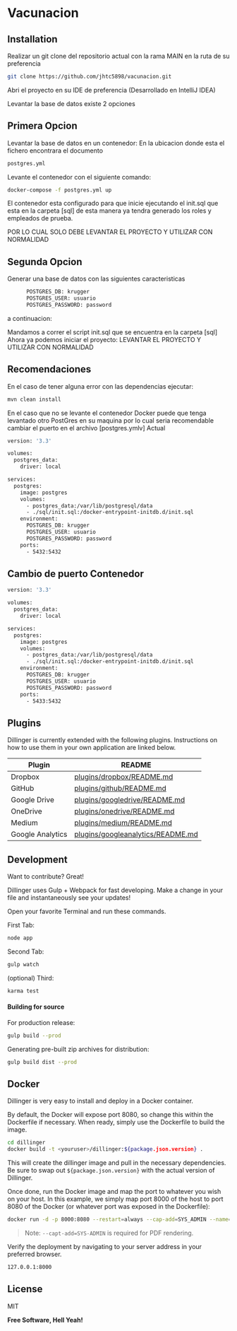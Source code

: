 # Vacunacion


## Installation
Realizar un git clone del repositorio actual con la rama MAIN en la ruta de su preferencia


```sh
git clone https://github.com/jhtc5898/vacunacion.git
```
Abri el proyecto en su IDE de preferencia (Desarrollado en IntelliJ IDEA)

Levantar la base de datos existe 2 opciones
## Primera Opcion

Levantar la base de datos en un contenedor:
En la ubicacion donde esta el fichero encontrara el documento 
```sh
postgres.yml
```
Levante el contenedor con el siguiente comando:
```sh
docker-compose -f postgres.yml up
```
El contenedor esta configurado para que inicie ejecutando el init.sql que esta en la carpeta [sql]  de esta manera ya tendra generado los roles y empleados de prueba.

POR LO CUAL SOLO DEBE LEVANTAR EL PROYECTO Y UTILIZAR CON NORMALIDAD

## Segunda Opcion
Generar una base de datos con las siguientes caracteristicas 
```sh
      POSTGRES_DB: krugger
      POSTGRES_USER: usuario
      POSTGRES_PASSWORD: password
```
a continuacion:

Mandamos a correr el script init.sql que se encuentra en la carpeta [sql] 
Ahora ya podemos iniciar el proyecto:
LEVANTAR EL PROYECTO Y UTILIZAR CON NORMALIDAD

## Recomendaciones
En el caso de tener alguna error con las dependencias ejecutar:
```sh
mvn clean install
```

En el caso que no se levante el contenedor Docker puede que tenga levantado otro PostGres en su maquina por lo cual seria recomendable cambiar el puerto en el archivo [postgres.ymlv]
Actual
```sh
version: '3.3'

volumes:
  postgres_data:
    driver: local

services:
  postgres:
    image: postgres
    volumes:
      - postgres_data:/var/lib/postgresql/data
      - ./sql/init.sql:/docker-entrypoint-initdb.d/init.sql
    environment:
      POSTGRES_DB: krugger
      POSTGRES_USER: usuario
      POSTGRES_PASSWORD: password
    ports:
      - 5432:5432
```
## Cambio de puerto Contenedor 
```sh
version: '3.3'

volumes:
  postgres_data:
    driver: local

services:
  postgres:
    image: postgres
    volumes:
      - postgres_data:/var/lib/postgresql/data
      - ./sql/init.sql:/docker-entrypoint-initdb.d/init.sql
    environment:
      POSTGRES_DB: krugger
      POSTGRES_USER: usuario
      POSTGRES_PASSWORD: password
    ports:
      - 5433:5432
```



## Plugins

Dillinger is currently extended with the following plugins.
Instructions on how to use them in your own application are linked below.

| Plugin | README |
| ------ | ------ |
| Dropbox | [plugins/dropbox/README.md][PlDb] |
| GitHub | [plugins/github/README.md][PlGh] |
| Google Drive | [plugins/googledrive/README.md][PlGd] |
| OneDrive | [plugins/onedrive/README.md][PlOd] |
| Medium | [plugins/medium/README.md][PlMe] |
| Google Analytics | [plugins/googleanalytics/README.md][PlGa] |

## Development

Want to contribute? Great!

Dillinger uses Gulp + Webpack for fast developing.
Make a change in your file and instantaneously see your updates!

Open your favorite Terminal and run these commands.

First Tab:

```sh
node app
```

Second Tab:

```sh
gulp watch
```

(optional) Third:

```sh
karma test
```

#### Building for source

For production release:

```sh
gulp build --prod
```

Generating pre-built zip archives for distribution:

```sh
gulp build dist --prod
```

## Docker

Dillinger is very easy to install and deploy in a Docker container.

By default, the Docker will expose port 8080, so change this within the
Dockerfile if necessary. When ready, simply use the Dockerfile to
build the image.

```sh
cd dillinger
docker build -t <youruser>/dillinger:${package.json.version} .
```

This will create the dillinger image and pull in the necessary dependencies.
Be sure to swap out `${package.json.version}` with the actual
version of Dillinger.

Once done, run the Docker image and map the port to whatever you wish on
your host. In this example, we simply map port 8000 of the host to
port 8080 of the Docker (or whatever port was exposed in the Dockerfile):

```sh
docker run -d -p 8000:8080 --restart=always --cap-add=SYS_ADMIN --name=dillinger <youruser>/dillinger:${package.json.version}
```

> Note: `--capt-add=SYS-ADMIN` is required for PDF rendering.

Verify the deployment by navigating to your server address in
your preferred browser.

```sh
127.0.0.1:8000
```

## License

MIT

**Free Software, Hell Yeah!**

[//]: # (These are reference links used in the body of this note and get stripped out when the markdown processor does its job. There is no need to format nicely because it shouldn't be seen. Thanks SO - http://stackoverflow.com/questions/4823468/store-comments-in-markdown-syntax)

   [dill]: <https://github.com/joemccann/dillinger>
   [git-repo-url]: <https://github.com/joemccann/dillinger.git>
   [john gruber]: <http://daringfireball.net>
   [df1]: <http://daringfireball.net/projects/markdown/>
   [markdown-it]: <https://github.com/markdown-it/markdown-it>
   [Ace Editor]: <http://ace.ajax.org>
   [node.js]: <http://nodejs.org>
   [Twitter Bootstrap]: <http://twitter.github.com/bootstrap/>
   [jQuery]: <http://jquery.com>
   [@tjholowaychuk]: <http://twitter.com/tjholowaychuk>
   [express]: <http://expressjs.com>
   [AngularJS]: <http://angularjs.org>
   [Gulp]: <http://gulpjs.com>

   [PlDb]: <https://github.com/joemccann/dillinger/tree/master/plugins/dropbox/README.md>
   [PlGh]: <https://github.com/joemccann/dillinger/tree/master/plugins/github/README.md>
   [PlGd]: <https://github.com/joemccann/dillinger/tree/master/plugins/googledrive/README.md>
   [PlOd]: <https://github.com/joemccann/dillinger/tree/master/plugins/onedrive/README.md>
   [PlMe]: <https://github.com/joemccann/dillinger/tree/master/plugins/medium/README.md>
   [PlGa]: <https://github.com/RahulHP/dillinger/blob/master/plugins/googleanalytics/README.md>
